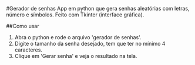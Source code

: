 #Gerador de senhas
App em python que gera senhas aleatórias com letras, número e símbolos.
Feito com Tkinter (interface gráfica).

##Como usar 
1. Abra o python e rode o arquivo 'gerador de senhas'.
2. Digite o tamanho da senha desejado, tem que ter no mínimo 4 caracteres.
3. Clique em 'Gerar senha' e veja o resultado na tela.
